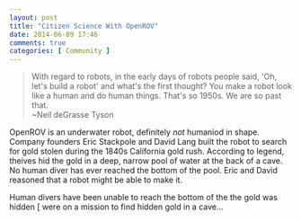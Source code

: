 ```yaml
---
layout: post
title: "Citizen Science With OpenROV"
date: 2014-06-09 17:46
comments: true
categories: [ Community ]
---
```

>With regard to robots, in the early days of robots people said, 'Oh, let's build a robot' and what's the first thought? You make a robot look like a human and do human things. That's so 1950s. We are so past that. 
><br/>~Neil deGrasse Tyson

OpenROV is an underwater robot, definitely _not_ humaniod in shape. Company founders Eric Stackpole and David Lang built the robot to search for gold stolen during the 1840s California gold rush. According to legend, theives hid the gold in a deep, narrow pool of water at the back of a cave. No human diver has ever reached the bottom of the pool. Eric and David reasoned that a robot might be able to make it.

Human divers have been unable to reach the bottom of the  the gold was hidden [ were on a mission to find hidden gold in a
cave...

